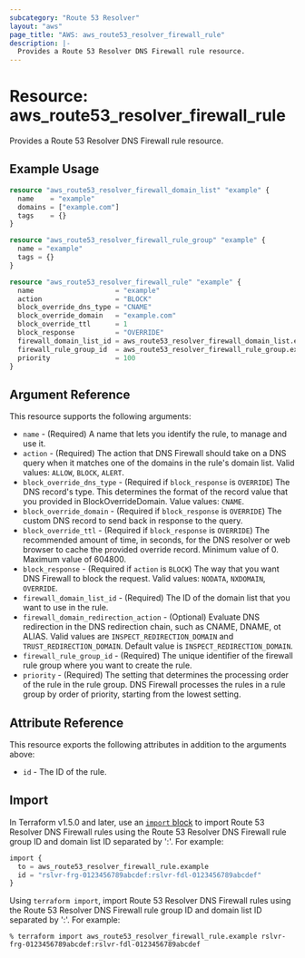 ```yaml
---
subcategory: "Route 53 Resolver"
layout: "aws"
page_title: "AWS: aws_route53_resolver_firewall_rule"
description: |-
  Provides a Route 53 Resolver DNS Firewall rule resource.
---
```


# Resource: aws_route53_resolver_firewall_rule

Provides a Route 53 Resolver DNS Firewall rule resource.

## Example Usage

```terraform
resource "aws_route53_resolver_firewall_domain_list" "example" {
  name    = "example"
  domains = ["example.com"]
  tags    = {}
}

resource "aws_route53_resolver_firewall_rule_group" "example" {
  name = "example"
  tags = {}
}

resource "aws_route53_resolver_firewall_rule" "example" {
  name                    = "example"
  action                  = "BLOCK"
  block_override_dns_type = "CNAME"
  block_override_domain   = "example.com"
  block_override_ttl      = 1
  block_response          = "OVERRIDE"
  firewall_domain_list_id = aws_route53_resolver_firewall_domain_list.example.id
  firewall_rule_group_id  = aws_route53_resolver_firewall_rule_group.example.id
  priority                = 100
}
```

## Argument Reference

This resource supports the following arguments:

* `name` - (Required) A name that lets you identify the rule, to manage and use it.
* `action` - (Required) The action that DNS Firewall should take on a DNS query when it matches one of the domains in the rule's domain list. Valid values: `ALLOW`, `BLOCK`, `ALERT`.
* `block_override_dns_type` - (Required if `block_response` is `OVERRIDE`) The DNS record's type. This determines the format of the record value that you provided in BlockOverrideDomain. Value values: `CNAME`.
* `block_override_domain` - (Required if `block_response` is `OVERRIDE`) The custom DNS record to send back in response to the query.
* `block_override_ttl` - (Required if `block_response` is `OVERRIDE`) The recommended amount of time, in seconds, for the DNS resolver or web browser to cache the provided override record. Minimum value of 0. Maximum value of 604800.
* `block_response` - (Required if `action` is `BLOCK`) The way that you want DNS Firewall to block the request. Valid values: `NODATA`, `NXDOMAIN`, `OVERRIDE`.
* `firewall_domain_list_id` - (Required) The ID of the domain list that you want to use in the rule.
* `firewall_domain_redirection_action` - (Optional) Evaluate DNS redirection in the DNS redirection chain, such as CNAME, DNAME, ot ALIAS. Valid values are `INSPECT_REDIRECTION_DOMAIN` and `TRUST_REDIRECTION_DOMAIN`. Default value is `INSPECT_REDIRECTION_DOMAIN`.
* `firewall_rule_group_id` - (Required) The unique identifier of the firewall rule group where you want to create the rule.
* `priority` - (Required) The setting that determines the processing order of the rule in the rule group. DNS Firewall processes the rules in a rule group by order of priority, starting from the lowest setting.

## Attribute Reference

This resource exports the following attributes in addition to the arguments above:

* `id` - The ID of the rule.

## Import

In Terraform v1.5.0 and later, use an [`import` block](https://developer.hashicorp.com/terraform/language/import) to import  Route 53 Resolver DNS Firewall rules using the Route 53 Resolver DNS Firewall rule group ID and domain list ID separated by ':'. For example:

```terraform
import {
  to = aws_route53_resolver_firewall_rule.example
  id = "rslvr-frg-0123456789abcdef:rslvr-fdl-0123456789abcdef"
}
```

Using `terraform import`, import  Route 53 Resolver DNS Firewall rules using the Route 53 Resolver DNS Firewall rule group ID and domain list ID separated by ':'. For example:

```console
% terraform import aws_route53_resolver_firewall_rule.example rslvr-frg-0123456789abcdef:rslvr-fdl-0123456789abcdef
```
